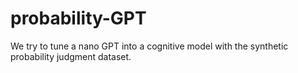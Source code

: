 # probability-GPT

We try to tune a nano GPT into a cognitive model with the synthetic probability judgment dataset. 